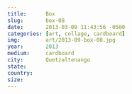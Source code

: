 ```yaml
---
title:  	Box
slug:		box-08
date:   	2013-03-09 11:43:56 -0500
categories: [art, collage, cardboard]
img:		art/2013-09-box-08.jpg
year:		2013
medium:		cardboard
city:		Quetzaltenango
state:
country:
size:
---
```

